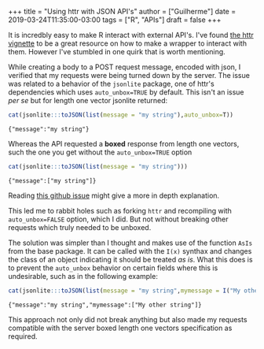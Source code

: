 +++
title = "Using httr with JSON API's"
author = ["Guilherme"]
date = 2019-03-24T11:35:00-03:00
tags = ["R", "APIs"]
draft = false
+++

It is incredbly easy to make R interact with external API's. I've found [the httr vignette](https://cran.r-project.org/web/packages/httr/vignettes/api-packages.html) to be a great resource on how to make a wrapper to interact with them. However I've stumbled in one quirk that is worth mentioning.

While creating a body to a POST request message, encoded with json, I verified that my requests were being turned down by the server. The issue was related  to a behavior of the `jsonlite` package, one of httr's dependencies which uses  `auto_unbox=TRUE` by default. This isn't an issue _per se_ but for length one vector jsonlite returned:

```R
cat(jsonlite:::toJSON(list(message = "my string"),auto_unbox=T))
```

```text
{"message":"my string"}
```

Whereas the API requested a **boxed** response from length one vectors, such the one you get without the `auto_unbox=TRUE` option

```R
cat(jsonlite:::toJSON(list(message = "my string")))
```

```text
{"message":["my string"]}
```

Reading [this github issue](https://github.com/r-lib/httr/issues/159) might give a more in depth explanation.

This led me to rabbit holes such as forking `httr` and recompiling with `auto_unbox=FALSE` option, which I did. But not without breaking other requests which truly needed to be unboxed.

The solution was simpler than I thought and makes use of the function `AsIs` from the base package. It can be called with the `I(x)` synthax and changes the class of an object indicating it should be treated _as is_. What this does is to prevent the `auto_unbox` behavior on certain fields where this is undesirable, such as in the following example:

```R
cat(jsonlite:::toJSON(list(message = "my string",mymessage = I("My other string")),auto_unbox=T))
```

```text
{"message":"my string","mymessage":["My other string"]}
```

This approach not only did not break anything but also made my requests compatible with the server boxed length one vectors specification as required.